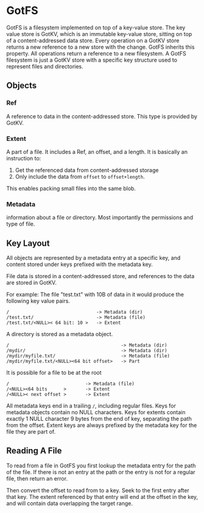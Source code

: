 # GotFS

GotFS is a filesystem implemented on top of a key-value store.
The key value store is GotKV, which is an immutable key-value store, sitting on top of a content-addressed data store.
Every operation on a GotKV store returns a new reference to a new store with the change.
GotFS inherits this property.
All operations return a reference to a new filesystem.
A GotFS filesystem is just a GotKV store with a specific key structure used to represent files and directories.

## Objects
### Ref
A reference to data in the content-addressed store.
This type is provided by GotKV.

### Extent
A part of a file.  It includes a Ref, an offset, and a length.  It is basically an instruction to:

1. Get the referenced data from content-addressed storage
2. Only include the data from `offset` to `offset+length`.

This enables packing small files into the same blob.

### Metadata
information about a file or directory.
Most importantly the permissions and type of file.

## Key Layout 
All objects are represented by a metadata entry at a specific key, and content stored under keys
prefixed with the metadata key.

File data is stored in a content-addressed store, and references to the data are stored in GotKV.

For example: The file "test.txt" with 10B of data in it would produce the following key value pairs.
```
/                                -> Metadata (dir)
/test.txt/                       -> Metadata (file)
/test.txt/<NULL>< 64 bit: 10 >   -> Extent
```

A directory is stored as a metadata object.
```
/                                         -> Metadata (dir)
/mydir/                                   -> Metadata (dir)
/mydir/myfile.txt/                        -> Metadata (file)
/mydir/myfile.txt/<NULL><64 bit offset>   -> Part
```

It is possible for a file to be at the root
```
/                            -> Metadata (file)
/<NULL><64 bits      >       -> Extent
/<NULL>< next offset >       -> Extent
```

All metadata keys end in a trailing `/`, including regular files.
Keys for metadata objects contain no NULL characters.
Keys for extents contain exactly 1 NULL character 9 bytes from the end of key, separating the path from the offset.
Extent keys are always prefixed by the metadata key for the file they are part of.

## Reading A File
To read from a file in GotFS you first lookup the metadata entry for the path of the file.
If there is not an entry at the path or the entry is not for a regular file, then return an error.

Then convert the offset to read from to a key.
Seek to the first entry after that key.
The extent referenced by that entry will end at the offset in the key, and will contain data overlapping the target range.

